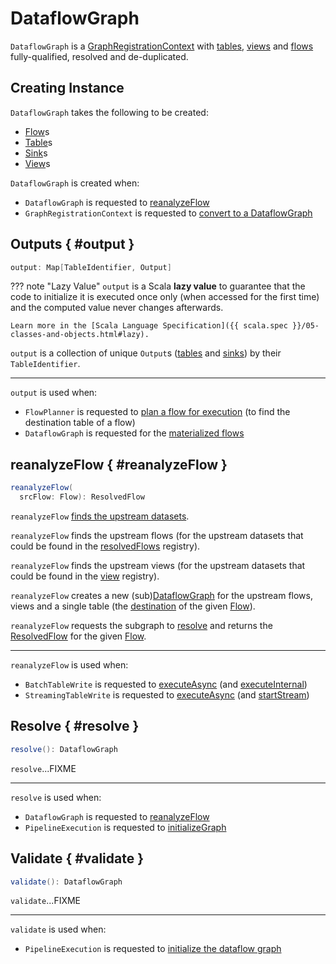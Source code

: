 # DataflowGraph

`DataflowGraph` is a [GraphRegistrationContext](GraphRegistrationContext.md) with [tables](#tables), [views](#views) and [flows](#flows) fully-qualified, resolved and de-duplicated.

## Creating Instance

`DataflowGraph` takes the following to be created:

* <span id="flows"> [Flow](Flow.md)s
* <span id="tables"> [Table](Table.md)s
* <span id="sinks"> [Sink](Sink.md)s
* <span id="views"> [View](View.md)s

`DataflowGraph` is created when:

* `DataflowGraph` is requested to [reanalyzeFlow](#reanalyzeFlow)
* `GraphRegistrationContext` is requested to [convert to a DataflowGraph](GraphRegistrationContext.md#toDataflowGraph)

## Outputs { #output }

```scala
output: Map[TableIdentifier, Output]
```

??? note "Lazy Value"
    `output` is a Scala **lazy value** to guarantee that the code to initialize it is executed once only (when accessed for the first time) and the computed value never changes afterwards.

    Learn more in the [Scala Language Specification]({{ scala.spec }}/05-classes-and-objects.html#lazy).

`output` is a collection of unique `Output`s ([tables](#tables) and [sinks](#sinks)) by their `TableIdentifier`.

---

`output` is used when:

* `FlowPlanner` is requested to [plan a flow for execution](FlowPlanner.md#plan) (to find the destination table of a flow)
* `DataflowGraph` is requested for the [materialized flows](#materializedFlows)

## reanalyzeFlow { #reanalyzeFlow }

```scala
reanalyzeFlow(
  srcFlow: Flow): ResolvedFlow
```

`reanalyzeFlow` [finds the upstream datasets](GraphOperations.md#dfsInternal).

`reanalyzeFlow` finds the upstream flows (for the upstream datasets that could be found in the [resolvedFlows](#resolvedFlows) registry).

`reanalyzeFlow` finds the upstream views (for the upstream datasets that could be found in the [view](#view) registry).

`reanalyzeFlow` creates a new (sub)[DataflowGraph](#creating-instance) for the upstream flows, views and a single table (the [destination](Flow.md#identifier) of the given [Flow](Flow.md)).

`reanalyzeFlow` requests the subgraph to [resolve](#resolve) and returns the [ResolvedFlow](ResolvedFlow.md) for the given [Flow](Flow.md).

---

`reanalyzeFlow` is used when:

* `BatchTableWrite` is requested to [executeAsync](FlowExecution.md#executeAsync) (and [executeInternal](BatchTableWrite.md#executeInternal))
* `StreamingTableWrite` is requested to [executeAsync](FlowExecution.md#executeAsync) (and [startStream](StreamingTableWrite.md#startStream))

## Resolve { #resolve }

```scala
resolve(): DataflowGraph
```

`resolve`...FIXME

---

`resolve` is used when:

* `DataflowGraph` is requested to [reanalyzeFlow](#reanalyzeFlow)
* `PipelineExecution` is requested to [initializeGraph](PipelineExecution.md#initializeGraph)

## Validate { #validate }

```scala
validate(): DataflowGraph
```

`validate`...FIXME

---

`validate` is used when:

* `PipelineExecution` is requested to [initialize the dataflow graph](PipelineExecution.md#initializeGraph)
